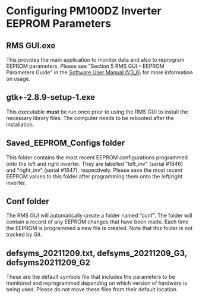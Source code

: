 # Configuring PM100DZ Inverter EEPROM Parameters

## RMS GUI.exe

This provides the main application to monitor data and also to reprogram EEPROM parameters. Please see "Section 5 RMS GUI – EEPROM Parameters Guide" in the [Software User Manual (V3_6)](https://app.box.com/s/vf9259qlaadhzxqiqrt5cco8xpsn84hk/file/23982240179) for more information on usage.

## gtk+-2.8.9-setup-1.exe

This executable **must** be run once prior to using the RMS GUI to install the necessary library files. The computer needs to be rebooted after the installation.

## Saved_EEPROM_Configs folder

This folder contains the most recent EEPROM configurations programmed onto the left and right inverter. They are labelled "left_inv" (serial #1846) and "right_inv" (serial #1847), respectively. Please save the most recent EEPROM values to this folder after programming them onto the left/right inverter.

## Conf folder

The RMS GUI will automatically create a folder named “conf”. The folder will
contain a record of any EEPROM changes that have been made. Each time the EEPROM
is programmed a new file is created. Note that this folder is not tracked by Git.

## defsyms_20211209.txt, defsyms_20211209_G3, defsyms20211209_G2

These are the default symbols file that includes the parameters to be monitored and reprogrammed
depending on which version of hardware is being used. Please do not move these files from their default location.
